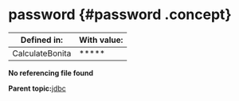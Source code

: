 # password {#password .concept}

|Defined in:|With value:|
|-----------|-----------|
|CalculateBonita|\*\*\*\*\*|

**No referencing file found**

**Parent topic:**[jdbc](../../../../../../modules/demo_Enterprise/dita/crossref/globVars/globVarsRef/Group_Id146.md)

